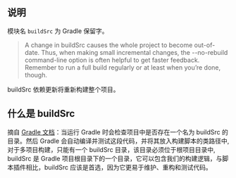 ## 说明

模块名 `buildSrc` 为 Gradle 保留字。

> A change in buildSrc causes the whole project to become out-of-date.
> Thus, when making small incremental changes, the --no-rebuild command-line option is often helpful to get faster feedback.
> Remember to run a full build regularly or at least when you’re done, though.

buildSrc 依赖更新将重新构建整个项目。

## 什么是 buildSrc

摘自 [Gradle 文档](https://docs.gradle.org/current/userguide/organizing_gradle_projects.html)：当运行 Gradle 时会检查项目中是否存在一个名为 buildSrc 的目录。然后 Gradle 会自动编译并测试这段代码，并将其放入构建脚本的类路径中, 对于多项目构建，只能有一个 buildSrc 目录，该目录必须位于根项目目录中, buildSrc 是 Gradle 项目根目录下的一个目录，它可以包含我们的构建逻辑，与脚本插件相比，buildSrc 应该是首选，因为它更易于维护、重构和测试代码。

